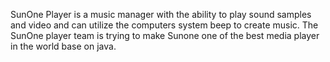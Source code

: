 SunOne Player is a music manager with the ability to play sound samples and video and can utilize the computers system beep to create music. The SunOne player team is trying to make Sunone  one of the best media player in the world base on java.